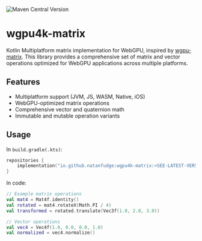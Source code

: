 ![Maven Central Version](https://img.shields.io/maven-central/v/io.github.natanfudge/wgpu4k-matrix)

# wgpu4k-matrix

Kotlin Multiplatform matrix implementation for WebGPU, inspired by [wgpu-matrix](https://github.com/greggman/wgpu-matrix). This library provides a comprehensive set of matrix and vector operations optimized for WebGPU applications across multiple platforms.

## Features
- Multiplatform support (JVM, JS, WASM, Native, iOS)
- WebGPU-optimized matrix operations
- Comprehensive vector and quaternion math
- Immutable and mutable operation variants


## Usage
In `build.gradle(.kts)`:
```kotlin
repositories {
    implementation("io.github.natanfudge:wgpu4k-matrix:<SEE-LATEST-VERSION-IN-BADGE>")
}
```
In code:
```kotlin
// Example matrix operations
val mat4 = Mat4f.identity()
val rotated = mat4.rotateX(Math.PI / 4)
val transformed = rotated.translate(Vec3f(1.0, 2.0, 3.0))

// Vector operations
val vec4 = Vec4f(1.0, 0.0, 0.0, 1.0)
val normalized = vec4.normalize()
```


